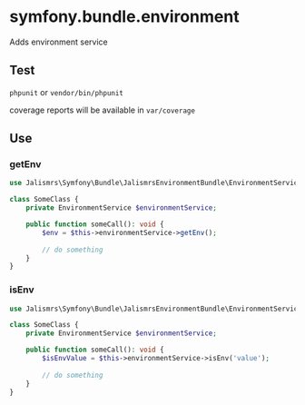 # symfony.bundle.environment

Adds environment service

## Test

`phpunit` or `vendor/bin/phpunit`

coverage reports will be available in `var/coverage`

## Use

### getEnv
```php
use Jalismrs\Symfony\Bundle\JalismrsEnvironmentBundle\EnvironmentService;

class SomeClass {
    private EnvironmentService $environmentService;

    public function someCall(): void {
        $env = $this->environmentService->getEnv();
        
        // do something
    }
}
```

### isEnv
```php
use Jalismrs\Symfony\Bundle\JalismrsEnvironmentBundle\EnvironmentService;

class SomeClass {
    private EnvironmentService $environmentService;

    public function someCall(): void {
        $isEnvValue = $this->environmentService->isEnv('value');
        
        // do something
    }
}
```

